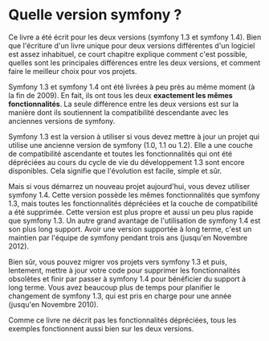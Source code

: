 ﻿Quelle version symfony ?
======================

Ce livre a été écrit pour les deux versions (symfony 1.3 et symfony 1.4). Bien que l'écriture
d'un livre unique pour deux versions différentes d'un logiciel est assez inhabituel, ce
court chapitre explique comment c'est possible, quelles sont les principales différences
entre les deux versions, et comment faire le meilleur choix pour vos projets.

Symfony 1.3 et symfony 1.4 ont été livrées à peu près au même
moment (à la fin de 2009). En fait, ils ont tous les deux **exactement
les mêmes fonctionnalités**. La seule différence entre les deux versions est sur la manière dont ils
soutiennent la compatibilité descendante avec les anciennes versions de symfony.

Symfony 1.3 est la version à utiliser si vous devez mettre à jour un
projet qui utilise une ancienne version de symfony (1.0, 1.1 ou 1.2). Elle a une
couche de compatibilité ascendante et toutes les fonctionnalités qui ont été dépréciées
au cours du cycle de vie du développement 1.3 sont encore disponibles. Cela signifie que
l'évolution est facile, simple et sûr.

Mais si vous démarrez un nouveau projet aujourd'hui, vous devez utiliser symfony 1.4. Cette version
possède les mêmes fonctionnalités que symfony 1.3, mais toutes les fonctionnalités dépréciées et
la couche de compatibilité a été supprimée. Cette version est plus propre et aussi un peu plus
rapide que symfony 1.3. Un autre grand avantage de l'utilisation de symfony 1.4 est son
plus long support. Avoir une version supportée à long terme, c'est un maintien par l'équipe
de symfony pendant trois ans (jusqu'en Novembre 2012).

Bien sûr, vous pouvez migrer vos projets vers symfony 1.3 et puis, lentement, mettre à jour
votre code pour supprimer les fonctionnalités obsolètes et finir par passer à symfony 1.4
pour bénéficier du support à long terme. Vous avez beaucoup plus de temps pour planifier
le changement de symfony 1.3, qui est pris en charge pour une année (jusqu'en Novembre 2010).

Comme ce livre ne décrit pas les fonctionnalités dépréciées, tous les exemples fonctionnent aussi
bien sur les deux versions.